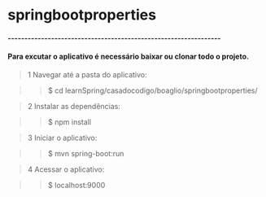 # springbootproperties
#### ----------------------------------------------------------------

#### Para excutar o aplicativo é necessário baixar ou clonar todo o projeto.

> 1 Navegar até a pasta do aplicativo:

  >> $ cd learnSpring/casadocodigo/boaglio/springbootproperties/

> 2 Instalar as dependências:

  >> $ npm install

>3 Iniciar o aplicativo:

  >> $ mvn spring-boot:run

>4 Acessar o aplicativo:

  >> $ localhost:9000
